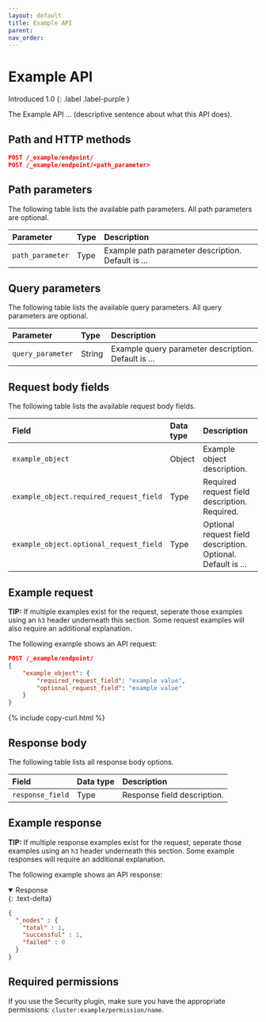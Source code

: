 ```yaml
---
layout: default
title: Example API 
parent: 
nav_order: 
---
```


# Example API 
Introduced 1.0
{: .label .label-purple }

The Example API ... (descriptive sentence about what this API does).

## Path and HTTP methods

```json
POST /_example/endpoint/
POST /_example/endpoint/<path_parameter>
```

## Path parameters

The following table lists the available path parameters. All path parameters are optional.

| Parameter | Type | Description |
| :--- | :--- | :--- |
| `path_parameter` | Type | Example path parameter description. Default is ... |

## Query parameters

The following table lists the available query parameters. All query parameters are optional.

| Parameter | Type | Description |
| :--- | :--- | :--- |
| `query_parameter` | String | Example query parameter description. Default is ... |

## Request body fields

The following table lists the available request body fields.

| Field | Data type | Description |
| :--- | :--- | :--- |
| `example_object` | Object | Example object description. |
| `example_object.required_request_field` | Type | Required request field description. Required. |
| `example_object.optional_request_field` | Type | Optional request field description. Optional. Default is ... |

## Example request

**TIP:** If multiple examples exist for the request, seperate those examples using an `h3` header underneath this section. Some request examples will also require an additional explanation.

The following example shows an API request: 

```json
POST /_example/endpoint/
{
    "example_object": {
        "required_request_field": "example value",
        "optional_request_field": "example value"
    }
}
```
{% include copy-curl.html %}

## Response body 

The following table lists all response body options.

| Field | Data type | Description |
| :--- | :--- | :--- |
| `response_field` | Type | Response field description. |

## Example response

**TIP:** If multiple response examples exist for the request, seperate those examples using an `h3` header underneath this section. Some example responses will require an additional explanation. 

The following example shows an API response:

<details open markdown="block">
  <summary>
    Response
  </summary>
  {: .text-delta}

```json
{
  "_nodes" : {
    "total" : 1,
    "successful" : 1,
    "failed" : 0
  }
}
```
</details>

## Required permissions

If you use the Security plugin, make sure you have the appropriate permissions: `cluster:example/permission/name`.


